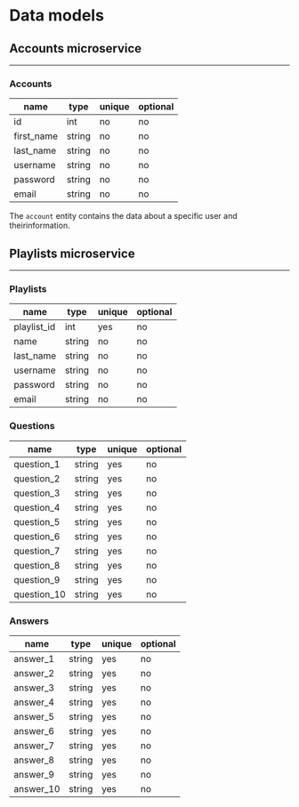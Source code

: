 # Data models

## Accounts microservice

---

### Accounts

| name             | type   | unique | optional |
| ---------------- | ------ | ------ | -------- |
| id               | int    | no    | no       |
| first_name       | string | no     | no       |
| last_name        | string | no     | no       |
| username         | string | no     | no       |
| password         | string | no    | no       |
| email            | string | no     | no       |

The `account` entity contains the data about a specific user
and theirinformation.

## Playlists microservice

---

### Playlists

| name             | type   | unique | optional |
| ---------------- | ------ | ------ | -------- |
| playlist_id      | int    | yes    | no       |
| name       | string | no     | no       |
| last_name        | string | no     | no       |
| username         | string | no     | no       |
| password         | string | no    | no       |
| email            | string | no     | no       |

### Questions

| name             | type   | unique | optional |
| ---------------- | ------ | ------ | -------- |
| question_1       | string | yes    | no       |
| question_2       | string | yes    | no       |
| question_3       | string | yes    | no       |
| question_4       | string | yes    | no       |
| question_5       | string | yes    | no       |
| question_6       | string | yes    | no       |
| question_7       | string | yes    | no       |
| question_8       | string | yes    | no       |
| question_9       | string | yes    | no       |
| question_10      | string | yes    | no       |

### Answers

| name             | type   | unique | optional |
| ---------------- | ------ | ------ | -------- |
| answer_1         | string | yes    | no       |
| answer_2         | string | yes    | no       |
| answer_3         | string | yes    | no       |
| answer_4         | string | yes    | no       |
| answer_5         | string | yes    | no       |
| answer_6         | string | yes    | no       |
| answer_7         | string | yes    | no       |
| answer_8         | string | yes    | no       |
| answer_9         | string | yes    | no       |
| answer_10        | string | yes    | no       |